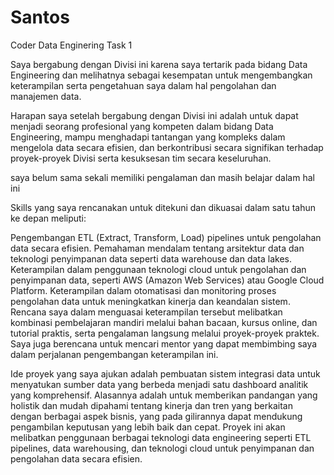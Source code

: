 # Santos
Coder Data Enginering Task 1

Saya bergabung dengan Divisi ini karena saya tertarik pada bidang Data Engineering dan melihatnya sebagai kesempatan untuk mengembangkan keterampilan serta pengetahuan saya dalam hal pengolahan dan manajemen data.

Harapan saya setelah bergabung dengan Divisi ini adalah untuk dapat menjadi seorang profesional yang kompeten dalam bidang Data Engineering, mampu menghadapi tantangan yang kompleks dalam mengelola data secara efisien, dan berkontribusi secara signifikan terhadap proyek-proyek Divisi serta kesuksesan tim secara keseluruhan.

saya belum sama sekali memiliki pengalaman dan masih belajar dalam hal ini

Skills yang saya rencanakan untuk ditekuni dan dikuasai dalam satu tahun ke depan meliputi:

Pengembangan ETL (Extract, Transform, Load) pipelines untuk pengolahan data secara efisien.
Pemahaman mendalam tentang arsitektur data dan teknologi penyimpanan data seperti data warehouse dan data lakes.
Keterampilan dalam penggunaan teknologi cloud untuk pengolahan dan penyimpanan data, seperti AWS (Amazon Web Services) atau Google Cloud Platform.
Keterampilan dalam otomatisasi dan monitoring proses pengolahan data untuk meningkatkan kinerja dan keandalan sistem.
Rencana saya dalam menguasai keterampilan tersebut melibatkan kombinasi pembelajaran mandiri melalui bahan bacaan, kursus online, dan tutorial praktis, serta pengalaman langsung melalui proyek-proyek praktek. Saya juga berencana untuk mencari mentor yang dapat membimbing saya dalam perjalanan pengembangan keterampilan ini.

Ide proyek yang saya ajukan adalah pembuatan sistem integrasi data untuk menyatukan sumber data yang berbeda menjadi satu dashboard analitik yang komprehensif. Alasannya adalah untuk memberikan pandangan yang holistik dan mudah dipahami tentang kinerja dan tren yang berkaitan dengan berbagai aspek bisnis, yang pada gilirannya dapat mendukung pengambilan keputusan yang lebih baik dan cepat. Proyek ini akan melibatkan penggunaan berbagai teknologi data engineering seperti ETL pipelines, data warehousing, dan teknologi cloud untuk penyimpanan dan pengolahan data secara efisien.
